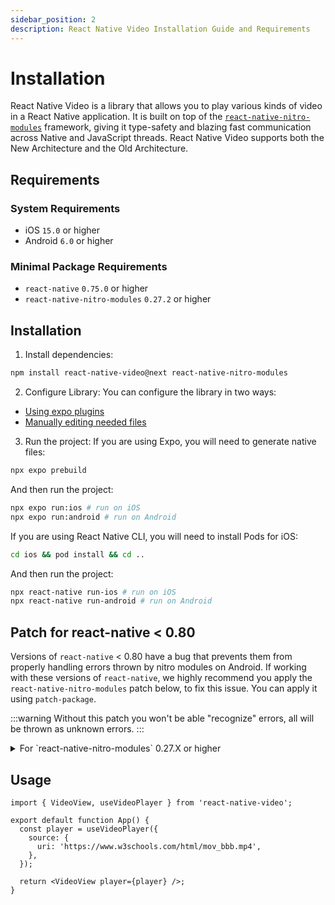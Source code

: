 ```yaml
---
sidebar_position: 2
description: React Native Video Installation Guide and Requirements
---
```

# Installation

React Native Video is a library that allows you to play various kinds of video in a React Native application. It is built on top of the [`react-native-nitro-modules`](https://nitro.margelo.com/docs/what-is-nitro) framework, giving it type-safety and blazing fast communication across Native and JavaScript threads. React Native Video supports both the New Architecture and the Old Architecture.

## Requirements

### System Requirements
- iOS `15.0` or higher
- Android `6.0` or higher

### Minimal Package Requirements
- `react-native` `0.75.0` or higher
- `react-native-nitro-modules` `0.27.2` or higher 

## Installation

1. Install dependencies:
```bash
npm install react-native-video@next react-native-nitro-modules
```

2. Configure Library:
You can configure the library in two ways:
- [Using expo plugins](./configuration/expo-plugin.md)
- [Manually editing needed files](./configuration/manual.md)

3. Run the project:
If you are using Expo, you will need to generate native files:
```bash
npx expo prebuild
```

And then run the project:
```bash
npx expo run:ios # run on iOS
npx expo run:android # run on Android
```

If you are using React Native CLI, you will need to install Pods for iOS:
```bash
cd ios && pod install && cd ..
```

And then run the project:
```bash
npx react-native run-ios # run on iOS
npx react-native run-android # run on Android
```

## Patch for react-native < 0.80

Versions of `react-native` < 0.80 have a bug that prevents them from properly handling errors thrown by nitro modules on Android.
If working with these versions of `react-native`, we highly recommend you apply the `react-native-nitro-modules` patch below, to fix this issue.
You can apply it using `patch-package`.

:::warning
Without this patch you won't be able "recognize" errors, all will be thrown as unknown errors.
:::

<details>
  <summary>For `react-native-nitro-modules` 0.27.X or higher</summary>

  ```diff
  diff --git a/node_modules/react-native-nitro-modules/cpp/core/HybridFunction.hpp b/node_modules/react-native-nitro-modules/cpp/core/HybridFunction.hpp
  index efcea05..ffad3f2 100644
  --- a/node_modules/react-native-nitro-modules/cpp/core/HybridFunction.hpp
  +++ b/node_modules/react-native-nitro-modules/cpp/core/HybridFunction.hpp
  @@ -23,6 +23,10 @@ struct JSIConverter;
  #include <string>
  #include <type_traits>

  +#ifdef ANDROID
  +#include <fbjni/fbjni.h>
  +#endif
  +
  namespace margelo::nitro {

  using namespace facebook;
  @@ -109,6 +113,15 @@ public:
          std::string funcName = getHybridFuncFullName<THybrid>(kind, name, hybridInstance.get());
          std::string message = exception.what();
          throw jsi::JSError(runtime, funcName + ": " + message);
  +#ifdef ANDROID
  +#pragma clang diagnostic push
  +#pragma clang diagnostic ignored "-Wexceptions"
  +      } catch (const jni::JniException& exception) {
  +        std::string funcName = getHybridFuncFullName<THybrid>(kind, name, hybridInstance.get());
  +        std::string message = exception.what();
  +        throw jsi::JSError(runtime, funcName + ": " + message);
  +#pragma clang diagnostic pop
  +#endif
        } catch (...) {
          // Some unknown exception was thrown - add method name information and re-throw as `JSError`.
          std::string funcName = getHybridFuncFullName<THybrid>(kind, name, hybridInstance.get());
  ```

  see [raw](https://github.com/TheWidlarzGroup/react-native-video/blob/v7/example/patches/react-native-nitro-modules%2B0.27.2.patch)
</details>


## Usage

```tsx title="App.tsx"
import { VideoView, useVideoPlayer } from 'react-native-video';

export default function App() {
  const player = useVideoPlayer({
    source: {
      uri: 'https://www.w3schools.com/html/mov_bbb.mp4',
    },
  });

  return <VideoView player={player} />;
}
```